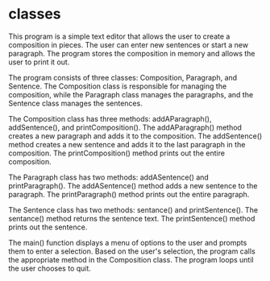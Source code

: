 # classes
This program is a simple text editor that allows the user to create a composition in pieces. The user can enter new sentences or start a new paragraph. The program stores the composition in memory and allows the user to print it out.

The program consists of three classes: Composition, Paragraph, and Sentence. The Composition class is responsible for managing the composition, while the Paragraph class manages the paragraphs, and the Sentence class manages the sentences.

The Composition class has three methods: addAParagraph(), addSentence(), and printComposition(). The addAParagraph() method creates a new paragraph and adds it to the composition. The addSentence() method creates a new sentence and adds it to the last paragraph in the composition. The printComposition() method prints out the entire composition.

The Paragraph class has two methods: addASentence() and printParagraph(). The addASentence() method adds a new sentence to the paragraph. The printParagraph() method prints out the entire paragraph.

The Sentence class has two methods: sentance() and printSentence(). The sentance() method returns the sentence text. The printSentence() method prints out the sentence.

The main() function displays a menu of options to the user and prompts them to enter a selection. Based on the user's selection, the program calls the appropriate method in the Composition class. The program loops until the user chooses to quit.

